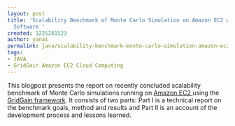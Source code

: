 ```yaml
---
layout: post
title: 'Scalability Benchmark of Monte Carlo Simulation on Amazon EC2 with GridGain
  Software '
created: 1225281523
author: yanai
permalink: java/scalability-benchmark-monte-carlo-simulation-amazon-ec2-gridgain-software
tags:
- JAVA
- GridGain Amazon EC2 Cloud Computing
---
```

<p>This blogpost presents the report on recently concluded scalability benchmark of Monte Carlo simulations running on <a href="http://aws.amazon.com/ec2">Amazon EC2 </a> using the <a href="http://www.gridgain.com/">GridGain framework</a>. It consists of two parts: Part I is a technical report on the benchmark goals, method and results and Part II is an account of the development process and lessons learned.</p>
